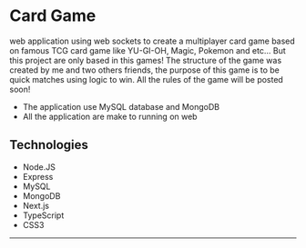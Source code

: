 # Card Game
 web application using web sockets to create a multiplayer card game based on famous TCG card game like YU-GI-OH, Magic, Pokemon and etc... But this project are only based in this games! The structure of the game was created by me and two others friends, the purpose of this game is to be quick matches using logic to win. All the rules of the game will be posted soon!
 * The application use MySQL database and MongoDB
 * All the application are make to running on web
## Technologies
* Node.JS
* Express
* MySQL
* MongoDB
* Next.js
* TypeScript
* CSS3
***

